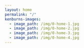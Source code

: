 ```yaml
---
layout: home
permalink: "/"
kenburns-images:
  - image_path: /img/0-home-1.jpg
  - image_path: /img/0-home-2.jpg
  - image_path: /img/0-home-3.jpg
  - image_path: /img/0-home-4.jpg
---
```



